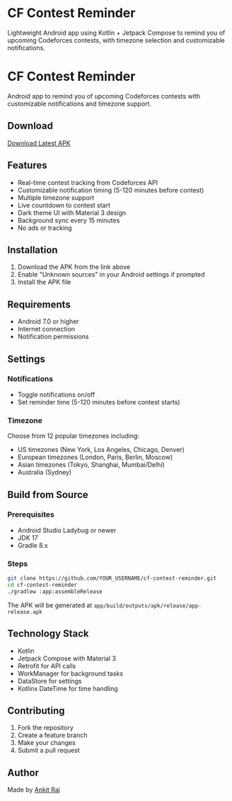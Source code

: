 # CF Contest Reminder

Lightweight Android app using Kotlin + Jetpack Compose to remind you of upcoming Codeforces contests, with timezone selection and customizable notifications. 
# CF Contest Reminder

Android app to remind you of upcoming Codeforces contests with customizable notifications and timezone support.

## Download

[Download Latest APK](https://github.com/ANKITRA-J/cforce-contest-reminder/releases/download/download/app-release.apk)

## Features

- Real-time contest tracking from Codeforces API
- Customizable notification timing (5-120 minutes before contest)
- Multiple timezone support
- Live countdown to contest start
- Dark theme UI with Material 3 design
- Background sync every 15 minutes
- No ads or tracking

## Installation

1. Download the APK from the link above
2. Enable "Unknown sources" in your Android settings if prompted
3. Install the APK file

## Requirements

- Android 7.0 or higher
- Internet connection
- Notification permissions

## Settings

### Notifications
- Toggle notifications on/off
- Set reminder time (5-120 minutes before contest starts)

### Timezone
Choose from 12 popular timezones including:
- US timezones (New York, Los Angeles, Chicago, Denver)
- European timezones (London, Paris, Berlin, Moscow)  
- Asian timezones (Tokyo, Shanghai, Mumbai/Delhi)
- Australia (Sydney)

## Build from Source

### Prerequisites
- Android Studio Ladybug or newer
- JDK 17
- Gradle 8.x

### Steps
```bash
git clone https://github.com/YOUR_USERNAME/cf-contest-reminder.git
cd cf-contest-reminder
./gradlew :app:assembleRelease
```

The APK will be generated at `app/build/outputs/apk/release/app-release.apk`

## Technology Stack

- Kotlin
- Jetpack Compose with Material 3
- Retrofit for API calls
- WorkManager for background tasks
- DataStore for settings
- Kotlinx DateTime for time handling

## Contributing

1. Fork the repository
2. Create a feature branch
3. Make your changes
4. Submit a pull request

## Author

Made by [Ankit Raj](https://github.com/ANKITRA-J)
